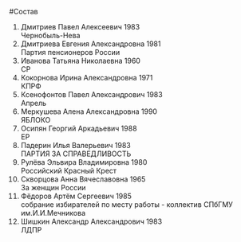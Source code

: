 #Состав
1. Дмитриев Павел Алексеевич 1983   
    Чернобыль-Нева
2. Дмитриева Евгения Александровна 1981   
    Партия пенсионеров России
3. Иванова Татьяна Николаевна 1960   
    СР
4. Кокорнова Ирина Александровна 1971   
    КПРФ
5. Ксенофонтов Павел Александрович 1983   
    Апрель
6. Меркушева Алена Александровна 1990   
    ЯБЛОКО
7. Осипян Георгий Аркадьевич 1988   
    ЕР
8. Падерин Илья Валерьевич 1983   
    ПАРТИЯ ЗА СПРАВЕДЛИВОСТЬ
9. Рулёва Эльвира Владимировна 1980   
    Российский Красный Крест
10. Скворцова Анна Вячеславовна 1965   
    За женщин России
11. Фёдоров Артём Сергеевич 1985   
    собрание избирателей по месту работы - коллектив СПбГМУ им.И.И.Мечникова
12. Шишкин Александр Александрович 1983   
    ЛДПР
